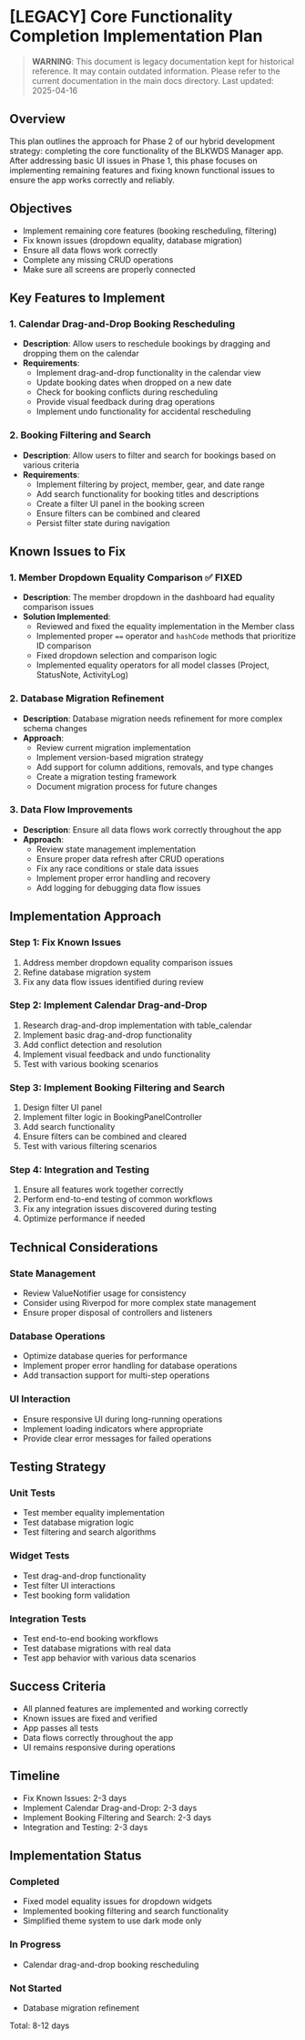 # [LEGACY] Core Functionality Completion Implementation Plan

> **WARNING**: This document is legacy documentation kept for historical reference.
> It may contain outdated information. Please refer to the current documentation in the main docs directory.
> Last updated: 2025-04-16


## Overview
This plan outlines the approach for Phase 2 of our hybrid development strategy: completing the core functionality of the BLKWDS Manager app. After addressing basic UI issues in Phase 1, this phase focuses on implementing remaining features and fixing known functional issues to ensure the app works correctly and reliably.

## Objectives
- Implement remaining core features (booking rescheduling, filtering)
- Fix known issues (dropdown equality, database migration)
- Ensure all data flows work correctly
- Complete any missing CRUD operations
- Make sure all screens are properly connected

## Key Features to Implement

### 1. Calendar Drag-and-Drop Booking Rescheduling
- **Description**: Allow users to reschedule bookings by dragging and dropping them on the calendar
- **Requirements**:
  - Implement drag-and-drop functionality in the calendar view
  - Update booking dates when dropped on a new date
  - Check for booking conflicts during rescheduling
  - Provide visual feedback during drag operations
  - Implement undo functionality for accidental rescheduling

### 2. Booking Filtering and Search
- **Description**: Allow users to filter and search for bookings based on various criteria
- **Requirements**:
  - Implement filtering by project, member, gear, and date range
  - Add search functionality for booking titles and descriptions
  - Create a filter UI panel in the booking screen
  - Ensure filters can be combined and cleared
  - Persist filter state during navigation

## Known Issues to Fix

### 1. Member Dropdown Equality Comparison ✅ FIXED
- **Description**: The member dropdown in the dashboard had equality comparison issues
- **Solution Implemented**:
  - Reviewed and fixed the equality implementation in the Member class
  - Implemented proper `==` operator and `hashCode` methods that prioritize ID comparison
  - Fixed dropdown selection and comparison logic
  - Implemented equality operators for all model classes (Project, StatusNote, ActivityLog)

### 2. Database Migration Refinement
- **Description**: Database migration needs refinement for more complex schema changes
- **Approach**:
  - Review current migration implementation
  - Implement version-based migration strategy
  - Add support for column additions, removals, and type changes
  - Create a migration testing framework
  - Document migration process for future changes

### 3. Data Flow Improvements
- **Description**: Ensure all data flows work correctly throughout the app
- **Approach**:
  - Review state management implementation
  - Ensure proper data refresh after CRUD operations
  - Fix any race conditions or stale data issues
  - Implement proper error handling and recovery
  - Add logging for debugging data flow issues

## Implementation Approach

### Step 1: Fix Known Issues
1. Address member dropdown equality comparison issues
2. Refine database migration system
3. Fix any data flow issues identified during review

### Step 2: Implement Calendar Drag-and-Drop
1. Research drag-and-drop implementation with table_calendar
2. Implement basic drag-and-drop functionality
3. Add conflict detection and resolution
4. Implement visual feedback and undo functionality
5. Test with various booking scenarios

### Step 3: Implement Booking Filtering and Search
1. Design filter UI panel
2. Implement filter logic in BookingPanelController
3. Add search functionality
4. Ensure filters can be combined and cleared
5. Test with various filtering scenarios

### Step 4: Integration and Testing
1. Ensure all features work together correctly
2. Perform end-to-end testing of common workflows
3. Fix any integration issues discovered during testing
4. Optimize performance if needed

## Technical Considerations

### State Management
- Review ValueNotifier usage for consistency
- Consider using Riverpod for more complex state management
- Ensure proper disposal of controllers and listeners

### Database Operations
- Optimize database queries for performance
- Implement proper error handling for database operations
- Add transaction support for multi-step operations

### UI Interaction
- Ensure responsive UI during long-running operations
- Implement loading indicators where appropriate
- Provide clear error messages for failed operations

## Testing Strategy

### Unit Tests
- Test member equality implementation
- Test database migration logic
- Test filtering and search algorithms

### Widget Tests
- Test drag-and-drop functionality
- Test filter UI interactions
- Test booking form validation

### Integration Tests
- Test end-to-end booking workflows
- Test database migrations with real data
- Test app behavior with various data scenarios

## Success Criteria
- All planned features are implemented and working correctly
- Known issues are fixed and verified
- App passes all tests
- Data flows correctly throughout the app
- UI remains responsive during operations

## Timeline
- Fix Known Issues: 2-3 days
- Implement Calendar Drag-and-Drop: 2-3 days
- Implement Booking Filtering and Search: 2-3 days
- Integration and Testing: 2-3 days

## Implementation Status

### Completed
- Fixed model equality issues for dropdown widgets
- Implemented booking filtering and search functionality
- Simplified theme system to use dark mode only

### In Progress
- Calendar drag-and-drop booking rescheduling

### Not Started
- Database migration refinement

Total: 8-12 days
